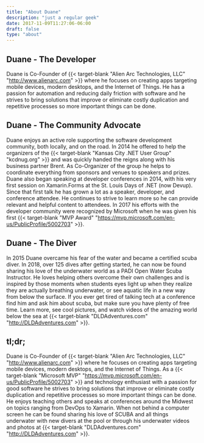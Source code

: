 ```yaml
---
title: "About Duane"
description: "just a regular geek"
date: 2017-11-09T11:27:06-06:00
draft: false
type: "about"
---
```


## Duane - The Developer

Duane is Co-Founder of {{< target-blank "Alien Arc Technologies, LLC" "http://www.alienarc.com" >}} where he focuses on creating apps targeting mobile devices, modern desktops, and the Internet of Things. He has a passion for automation and reducing daily friction with software and he strives to bring solutions that improve or eliminate costly duplication and repetitive processes so more important things can be done. 

## Duane - The Community Advocate

Duane enjoys an active role supporting the software development community, both locally, and on the road. In 2014 he offered to help the organizers of the {{< target-blank "Kansas City .NET User Group" "kcdnug.org" >}} and was quickly handed the reigns along with his business partner Brent. As Co-Organizer of the group he helps to coordinate everything from sponsors and venues to speakers and prizes. Duane also began speaking at developer conferences in 2014, with his very first session on Xamarin.Forms at the St. Louis Days of .NET (now Devup). Since that first talk he has grown a lot as a speaker, developer, and conference attendee. He continues to strive to learn more so he can provide relevant and helpful content to attendees. In 2017 his efforts with the developer community were recognized by Microsoft when he was given his first {{< target-blank "MVP Award" "https://mvp.microsoft.com/en-us/PublicProfile/5002703" >}}.

## Duane - The Diver

In 2015 Duane overcame his fear of the water and became a certified scuba diver. In 2018, over 125 dives after getting started, he can now be found sharing his love of the underwater world as a PADI Open Water Scuba Instructor. He loves helping others overcome their own challenges and is inspired by those moments when students eyes light up when they realize they are actually breathing underwater, or see aquatic life in a new way from below the surface. If you ever get tired of talking tech at a conference find him and ask him about scuba, but make sure you have plenty of free time. Learn more, see cool pictures, and watch videos of the amazing world below the sea at {{< target-blank "DLDAdventures.com" "http://DLDAdventures.com" >}}.

## tl;dr;

Duane is Co-Founder of {{< target-blank "Alien Arc Technologies, LLC" "http://www.alienarc.com" >}} where he focuses on creating apps targeting mobile devices, modern desktops, and the Internet of Things. As a {{< target-blank "Microsoft MVP" "https://mvp.microsoft.com/en-us/PublicProfile/5002703" >}} and technology enthusiast with a passion for good software he strives to bring solutions that improve or eliminate costly duplication and repetitive processes so more important things can be done. He enjoys teaching others and speaks at conferences around the Midwest on topics ranging from DevOps to Xamarin. When not behind a computer screen he can be found sharing his love of SCUBA and all things underwater with new divers at the pool or through his underwater videos and photos at {{< target-blank "DLDAdventures.com" "http://DLDAdventures.com" >}}.
